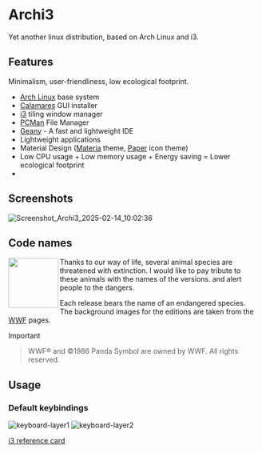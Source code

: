 # Archi3

Yet another linux distribution, based on Arch Linux and i3.

## Features

Minimalism, user-friendliness, low ecological footprint.

- [Arch Linux](https://archlinux.org/) base system
- [Calamares](https://calamares.io/) GUI installer
- [i3](https://i3wm.org/) tiling window manager
- [PCMan](https://github.com/lxde/pcmanfm) File Manager
- [Geany](https://github.com/geany/geany) - A fast and lightweight IDE
- Lightweight applications
- Material Design ([Materia](https://github.com/nana-4/materia-theme) theme, [Paper](https://snwh.org/paper) icon theme)
- Low CPU usage + Low memory usage + Energy saving = Lower ecological footprint
- 
## Screenshots
![Screenshot_Archi3_2025-02-14_10:02:36](https://github.com/user-attachments/assets/85ad80f6-e4ec-4dfc-8f63-da814362a575)


## Code names

<img align="left" width="100" src="https://github.com/sandorkakuk/Archi3/blob/master/WWF_Logo_Small_RGB_72dpi.jpg">

Thanks to our way of life, several animal species are threatened with extinction. I would like to pay tribute to these animals with the names of the versions. and alert people to the dangers.

Each release bears the name of an endangered species.
The background images for the editions are taken from the [WWF](https://www.worldwildlife.org/species/directory?direction=desc&sort=extinction_status) pages.

> [!IMPORTANT]
> >WWF® and ©1986 Panda Symbol are owned by WWF. All rights reserved.

## Usage
### Default keybindings
![keyboard-layer1](https://github.com/user-attachments/assets/ee164d51-dd8d-4507-9921-f40da5c74f03)
![keyboard-layer2](https://github.com/user-attachments/assets/6289b9bf-adc7-488a-b13a-ee235f562138)

[i3 reference card](https://i3wm.org/docs/refcard.html)
